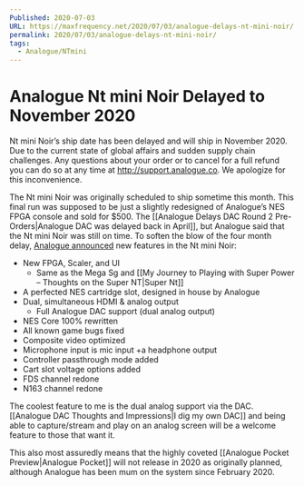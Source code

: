 ```yaml
---
Published: 2020-07-03
URL: https://maxfrequency.net/2020/07/03/analogue-delays-nt-mini-noir/
permalink: 2020/07/03/analogue-delays-nt-mini-noir/
tags:
  - Analogue/NTmini
---
```

# Analogue Nt mini Noir Delayed to November 2020

Nt mini Noir’s ship date has been delayed and will ship in November 2020. Due to the current state of global affairs and sudden supply chain challenges. Any questions about your order or to cancel for a full refund you can do so at any time at http://support.analogue.co. We apologize for this inconvenience.

The Nt mini Noir was originally scheduled to ship sometime this month. This final run was supposed to be just a slightly redesigned of Analogue’s NES FPGA console and sold for $500. The [[Analogue Delays DAC Round 2 Pre-Orders|Analogue DAC was delayed back in April]], but Analogue said that the Nt mini Noir was still on time. To soften the blow of the four month delay, [Analogue announced](https://twitter.com/analogue/status/1279068063569076224) new features in the Nt mini Noir:

- New FPGA, Scaler, and UI
	- Same as the Mega Sg and [[My Journey to Playing with Super Power – Thoughts on the Super NT|Super Nt]]
- A perfected NES cartridge slot, designed in house by Analogue
- Dual, simultaneous HDMI & analog output
	- Full Analogue DAC support (dual analog output)
- NES Core 100% rewritten
- All known game bugs fixed
- Composite video optimized
- Microphone input is mic input +a headphone output
- Controller passthrough mode added
- Cart slot voltage options added
- FDS channel redone
- N163 channel redone

The coolest feature to me is the dual analog support via the DAC. [[Analogue DAC Thoughts and Impressions|I dig my own DAC]] and being able to capture/stream and play on an analog screen will be a welcome feature to those that want it.

This also most assuredly means that the highly coveted [[Analogue Pocket Preview|Analogue Pocket]] will not release in 2020 as originally planned, although Analogue has been mum on the system since February 2020.